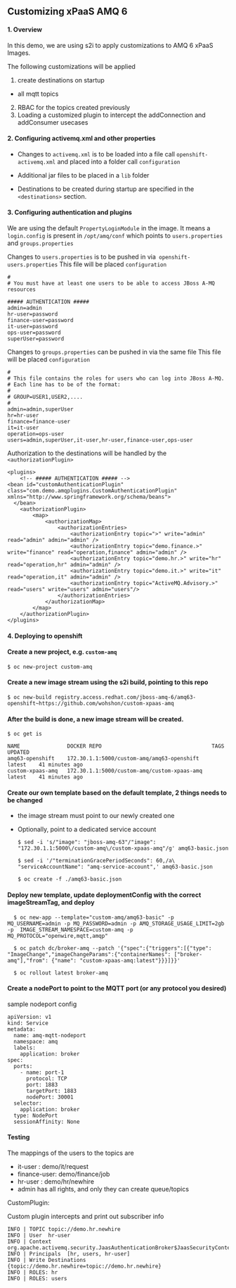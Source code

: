 ## Customizing xPaaS AMQ 6

#### 1. Overview

In this demo, we are using s2i to apply customizations 
to AMQ 6 xPaaS Images.

The following customizations will be applied
1. create destinations on startup
  - all mqtt topics
2. RBAC for the topics created previously
3. Loading a customized plugin to intercept the addConnection and addConsumer usecases


#### 2. Configuring activemq.xml and other properties

- Changes to `activemq.xml` is to be loaded into a file call `openshift-activemq.xml` and
placed into a folder call `configuration`

- Additional jar files to be placed in a `lib` folder

- Destinations to be created during startup are specified in the 
`<destinations>` section.

    <destinations>
        <topic physicalName="demo.finance.job" />
        <topic physicalName="demo.it.request" />
        <topic physicalName="demo.hr.newhire" />
    </destinations>


#### 3. Configuring authentication and plugins

We are using the default `PropertyLoginModule` in the image.
It means a  `login.config` is present in `/opt/amq/conf` which
points to `users.properties` and `groups.properties`

Changes to `users.properties` is to be pushed in via` openshift-users.properties`
This file will be placed `configuration`

    #
    # You must have at least one users to be able to access JBoss A-MQ resources

    ##### AUTHENTICATION #####
    admin=admin
    hr-user=password
    finance-user=password
    it-user=password
    ops-user=password
    superUser=password

Changes to `groups.properties` can be pushed in via the same file
This file will be placed `configuration`

    #
    # This file contains the roles for users who can log into JBoss A-MQ.
    # Each line has to be of the format:
    #
    # GROUP=USER1,USER2,....
    #
    admin=admin,superUser
    hr=hr-user
    finance=finance-user
    it=it-user
    operation=ops-user
    users=admin,superUser,it-user,hr-user,finance-user,ops-user


Authorization to the destinations will be handled by the `<authorizationPlugin>`

    <plugins>
        <!-- ##### AUTHENTICATION ##### -->
    <bean id="customAuthenticationPlugin" class="com.demo.amqplugins.CustomAuthenticationPlugin" xmlns="http://www.springframework.org/schema/beans">
      </bean>
        <authorizationPlugin>
            <map>
                <authorizationMap>
                    <authorizationEntries>
                        <authorizationEntry topic=">" write="admin" read="admin" admin="admin" />
                        <authorizationEntry topic="demo.finance.>" write="finance" read="operation,finance" admin="admin" />
                        <authorizationEntry topic="demo.hr.>" write="hr" read="operation,hr" admin="admin" />
                        <authorizationEntry topic="demo.it.>" write="it" read="operation,it" admin="admin" />
                        <authorizationEntry topic="ActiveMQ.Advisory.>" read="users" write="users" admin="users"/>
                    </authorizationEntries>
                </authorizationMap>
            </map>
        </authorizationPlugin>
    </plugins>



#### 4. Deploying to openshift

#### Create a new project, e.g. `custom-amq`

    $ oc new-project custom-amq

#### Create a new image stream using the s2i build, pointing to this repo

    $ oc new-build registry.access.redhat.com/jboss-amq-6/amq63-openshift~https://github.com/wohshon/custom-xpaas-amq

#### After the build is done, a new image stream will be created.

```
$ oc get is

NAME               DOCKER REPO                                   TAGS      UPDATED
amq63-openshift    172.30.1.1:5000/custom-amq/amq63-openshift    latest    41 minutes ago
custom-xpaas-amq   172.30.1.1:5000/custom-amq/custom-xpaas-amq   latest    41 minutes ago

```    

#### Create our own template based on the default template, 2 things needs to be changed

- the image stream must point to our newly created one
- Optionally, point to a dedicated service account

  ```
  $ sed -i 's/"image": "jboss-amq-63"/"image": "172.30.1.1:5000\/custom-amq\/custom-xpaas-amq"/g' amq63-basic.json

  $ sed -i '/"terminationGracePeriodSeconds": 60,/a\                        "serviceAccountName": "amq-service-account",' amq63-basic.json

  ```

  `$ oc create -f ./amq63-basic.json`
  
  
#### Deploy new template, update deploymentConfig with the correct imageStreamTag, and deploy

```
  $ oc new-app --template="custom-amq/amq63-basic" -p MQ_USERNAME=admin -p MQ_PASSWORD=admin -p AMQ_STORAGE_USAGE_LIMIT=2gb -p  IMAGE_STREAM_NAMESPACE=custom-amq -p MQ_PROTOCOL="openwire,mqtt,amqp"

  $ oc patch dc/broker-amq --patch '{"spec":{"triggers":[{"type": "ImageChange","imageChangeParams":{"containerNames": ["broker-amq"],"from": {"name": "custom-xpaas-amq:latest"}}}]}}'

  $ oc rollout latest broker-amq
```

#### Create a nodePort to point to the MQTT port (or any protocol you desired) 

sample nodeport config

    apiVersion: v1
    kind: Service
    metadata:
      name: amq-mqtt-nodeport
      namespace: amq
      labels:
        application: broker
    spec:
      ports:
        - name: port-1
          protocol: TCP
          port: 1883
          targetPort: 1883
          nodePort: 30001 
      selector:
        application: broker
      type: NodePort 
      sessionAffinity: None

#### Testing

The mappings of the users to the topics are

- it-user : demo/it/request
- finance-user: demo/finance/job
- hr-user : demo/hr/newhire
- admin has all rights, and only they can create queue/topics

CustomPlugin:

Custom plugin intercepts and print out subscriber info

    INFO | TOPIC topic://demo.hr.newhire
    INFO | User  hr-user
    INFO | Context  org.apache.activemq.security.JaasAuthenticationBroker$JaasSecurityContext@1e129afe
    INFO | Principals  [hr, users, hr-user]
    INFO | Write Destinations  {topic://demo.hr.newhire=topic://demo.hr.newhire}
    INFO | ROLES: hr
    INFO | ROLES: users

